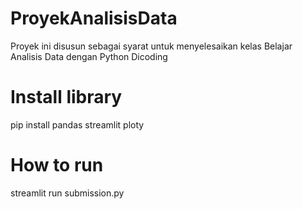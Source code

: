 # ProyekAnalisisData
Proyek ini disusun sebagai syarat untuk menyelesaikan kelas Belajar Analisis Data dengan Python Dicoding

# Install library 
pip install pandas streamlit ploty

# How to run
streamlit run submission.py
